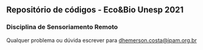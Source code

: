 ## Repositório de códigos - Eco&Bio Unesp 2021
### Disciplina de Sensoriamento Remoto 

Qualquer problema ou dúvida escrever para dhemerson.costa@ipam.org.br
